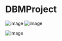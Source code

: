 # DBMProject
![image](https://user-images.githubusercontent.com/20845081/210185884-788482bc-137d-4595-a7d3-12dd8360c75a.png)
![image](https://user-images.githubusercontent.com/20845081/210185915-ccb716ff-09b2-499d-a3af-c1fc598731f0.png)

![image](https://user-images.githubusercontent.com/20845081/210185892-a87c067c-340c-4c26-ba32-82f50ad77e91.png)
